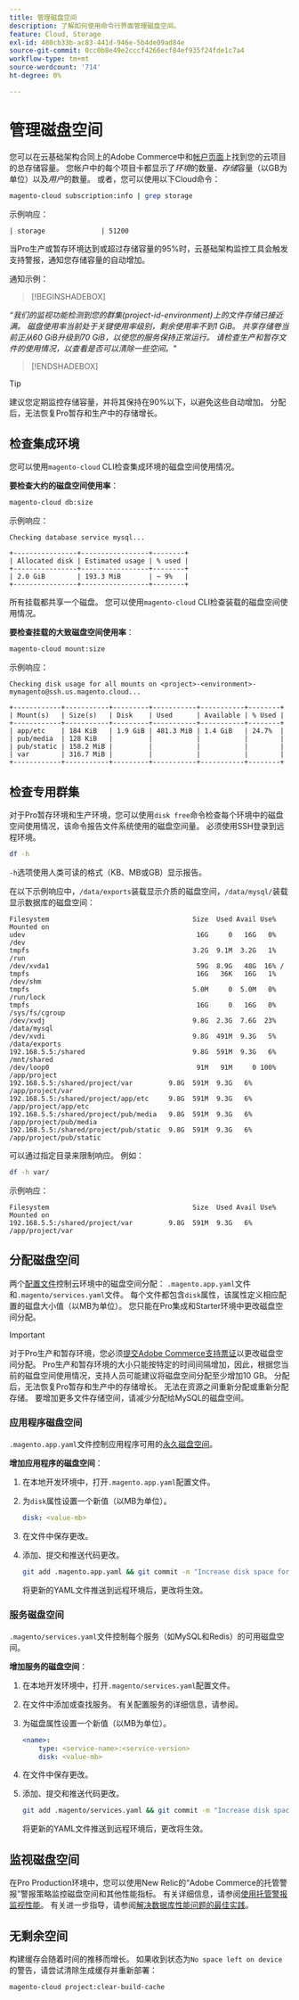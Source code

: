 ```yaml
---
title: 管理磁盘空间
description: 了解如何使用命令行界面管理磁盘空间。
feature: Cloud, Storage
exl-id: 480cb33b-ac83-441d-946e-5b4de09ad84e
source-git-commit: 0cc0b8e49e2cccf4266ecf84ef935f24fde1c7a4
workflow-type: tm+mt
source-wordcount: '714'
ht-degree: 0%

---
```


# 管理磁盘空间

您可以在云基础架构合同上的Adobe Commerce中和[帐户页面](https://accounts.magento.cloud/user)上找到您的云项目的总存储容量。 您帐户中的每个项目卡都显示了&#x200B;_环境_&#x200B;的数量、_存储_&#x200B;容量（以GB为单位）以及&#x200B;_用户_&#x200B;的数量。 或者，您可以使用以下Cloud命令：

```bash
magento-cloud subscription:info | grep storage
```

示例响应：

```
| storage              | 51200
```

当Pro生产或暂存环境达到或超过存储容量的95%时，云基础架构监控工具会触发支持警报，通知您存储容量的自动增加。

通知示例：

>[!BEGINSHADEBOX]

_“我们的监视功能检测到您的群集(project-id-environment)上的文件存储已接近满。 磁盘使用率当前处于关键使用率级别，剩余使用率不到1 GiB。 共享存储卷当前正从60 GiB升级到70 GiB，以使您的服务保持正常运行。 请检查生产和暂存文件的使用情况，以查看是否可以清除一些空间。&quot;_

>[!ENDSHADEBOX]

>[!TIP]
>
>建议您定期监控存储容量，并将其保持在90%以下，以避免这些自动增加。 分配后，无法恢复Pro暂存和生产中的存储增长。

## 检查集成环境

您可以使用`magento-cloud` CLI检查集成环境的磁盘空间使用情况。

**要检查大约的磁盘空间使用率**：

```bash
magento-cloud db:size
```

示例响应：

```
Checking database service mysql...

+----------------+-----------------+--------+
| Allocated disk | Estimated usage | % used |
+----------------+-----------------+--------+
| 2.0 GiB        | 193.3 MiB       | ~ 9%   |
+----------------+-----------------+--------+
```

所有挂载都共享一个磁盘。 您可以使用`magento-cloud` CLI检查装载的磁盘空间使用情况。

**要检查挂载的大致磁盘空间使用率**：

```bash
magento-cloud mount:size
```

示例响应：

```
Checking disk usage for all mounts on <project>-<environment>-mymagento@ssh.us.magento.cloud...

+------------+-----------+---------+-----------+-----------+--------+
| Mount(s)   | Size(s)   | Disk    | Used      | Available | % Used |
+------------+-----------+---------+-----------+-----------+--------+
| app/etc    | 184 KiB   | 1.9 GiB | 481.3 MiB | 1.4 GiB   | 24.7%  |
| pub/media  | 128 KiB   |         |           |           |        |
| pub/static | 158.2 MiB |         |           |           |        |
| var        | 316.7 MiB |         |           |           |        |
+------------+-----------+---------+-----------+-----------+--------+
```

## 检查专用群集

对于Pro暂存环境和生产环境，您可以使用`disk free`命令检查每个环境中的磁盘空间使用情况，该命令报告文件系统使用的磁盘空间量。 必须使用SSH登录到远程环境。

```bash
df -h
```

`-h`选项使用人类可读的格式（KB、MB或GB）显示报告。

在以下示例响应中，`/data/exports`装载显示介质的磁盘空间，`/data/mysql/`装载显示数据库的磁盘空间：

```
Filesystem                                    Size  Used Avail Use% Mounted on
udev                                           16G     0   16G   0% /dev
tmpfs                                         3.2G  9.1M  3.2G   1% /run
/dev/xvda1                                     59G  8.9G   48G  16% /
tmpfs                                          16G   36K   16G   1% /dev/shm
tmpfs                                         5.0M     0  5.0M   0% /run/lock
tmpfs                                          16G     0   16G   0% /sys/fs/cgroup
/dev/xvdj                                     9.8G  2.3G  7.6G  23% /data/mysql
/dev/xvdi                                     9.8G  491M  9.3G   5% /data/exports
192.168.5.5:/shared                           9.8G  591M  9.3G   6% /mnt/shared
/dev/loop0                                     91M   91M     0 100% /app/project
192.168.5.5:/shared/project/var         9.8G  591M  9.3G   6% /app/project/var
192.168.5.5:/shared/project/app/etc     9.8G  591M  9.3G   6% /app/project/app/etc
192.168.5.5:/shared/project/pub/media   9.8G  591M  9.3G   6% /app/project/pub/media
192.168.5.5:/shared/project/pub/static  9.8G  591M  9.3G   6% /app/project/pub/static
```

可以通过指定目录来限制响应。 例如：

```bash
df -h var/
```

示例响应：

```
Filesystem                                    Size  Used Avail Use% Mounted on
192.168.5.5:/shared/project/var         9.8G  591M  9.3G   6% /app/project/var
```

## 分配磁盘空间

两个[配置文件](../environment/overview.md)控制云环境中的磁盘空间分配： `.magento.app.yaml`文件和`.magento/services.yaml`文件。 每个文件都包含`disk`属性，该属性定义相应配置的磁盘大小值（以MB为单位）。 您只能在Pro集成和Starter环境中更改磁盘空间分配。

>[!IMPORTANT]
>
>对于Pro生产和暂存环境，您必须[提交Adobe Commerce支持票证](https://experienceleague.adobe.com/docs/commerce-knowledge-base/kb/help-center-guide/magento-help-center-user-guide.html#submit-ticket)以更改磁盘空间分配。 Pro生产和暂存环境的大小只能按特定的时间间隔增加，因此，根据您当前的磁盘空间使用情况，支持人员可能建议将磁盘空间分配至少增加10 GB。 分配后，无法恢复Pro暂存和生产中的存储增长。 无法在资源之间重新分配或重新分配存储。 要增加更多文件存储空间，请减少分配给MySQL的磁盘空间。

### 应用程序磁盘空间

`.magento.app.yaml`文件控制应用程序可用的[永久磁盘空间](../application/properties.md#disk)。

**增加应用程序的磁盘空间**：

1. 在本地开发环境中，打开`.magento.app.yaml`配置文件。

1. 为`disk`属性设置一个新值（以MB为单位）。

   ```yaml
   disk: <value-mb>
   ```

1. 在文件中保存更改。

1. 添加、提交和推送代码更改。

   ```bash
   git add .magento.app.yaml && git commit -m "Increase disk space for application" && git push origin <branch-name>
   ```

   将更新的YAML文件推送到远程环境后，更改将生效。

### 服务磁盘空间

`.magento/services.yaml`文件控制每个服务（如MySQL和Redis）的可用磁盘空间。

**增加服务的磁盘空间**：

1. 在本地开发环境中，打开`.magento/services.yaml`配置文件。

1. 在文件中添加或查找服务。 有关配置服务的详细信息，请参阅[](../services/services-yaml.md)。

1. 为磁盘属性设置一个新值（以MB为单位）。

   ```yaml
   <name>:
       type: <service-name>:<service-version>
       disk: <value-mb>
   ```

1. 在文件中保存更改。

1. 添加、提交和推送代码更改。

   ```bash
   git add .magento/services.yaml && git commit -m "Increase disk space for service" && git push origin <branch-name>
   ```

   将更新的YAML文件推送到远程环境后，更改将生效。

## 监视磁盘空间

在Pro Production环境中，您可以使用New Relic的“Adobe Commerce的托管警报”警报策略监控磁盘空间和其他性能指标。 有关详细信息，请参阅[使用托管警报监视性能](../monitor/investigate-performance.md#monitor-performance-with-managed-alerts)。 有关进一步指导，请参阅[解决数据库性能问题的最佳实践](https://experienceleague.adobe.com/docs/commerce-operations/implementation-playbook/best-practices/maintenance/resolve-database-performance-issues.html)。

## 无剩余空间

构建缓存会随着时间的推移而增长。 如果收到状态为`No space left on device`的警告，请尝试清除生成缓存并重新部署：

```bash
magento-cloud project:clear-build-cache
```
